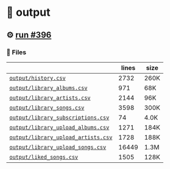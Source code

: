 # 📝  output 

## ⚙️ [run #396](https://github.com/jwenerd/ytm-dl/actions/runs/7912006654)

### 📁 Files

|                                                                         |lines|size|
|-------------------------------------------------------------------------|-----|----|
|[`output/history.csv` ](output/history.csv)                              |2732 |260K|
|[`output/library_albums.csv` ](output/library_albums.csv)                |971  |68K |
|[`output/library_artists.csv` ](output/library_artists.csv)              |2144 |96K |
|[`output/library_songs.csv` ](output/library_songs.csv)                  |3598 |300K|
|[`output/library_subscriptions.csv` ](output/library_subscriptions.csv)  |74   |4.0K|
|[`output/library_upload_albums.csv` ](output/library_upload_albums.csv)  |1271 |184K|
|[`output/library_upload_artists.csv` ](output/library_upload_artists.csv)|1728 |188K|
|[`output/library_upload_songs.csv` ](output/library_upload_songs.csv)    |16449|1.3M|
|[`output/liked_songs.csv` ](output/liked_songs.csv)                      |1505 |128K|